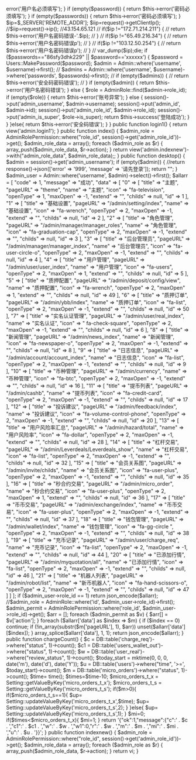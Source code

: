 <?php

namespace App\Http\Controllers\Admin;

use Illuminate\Support\Facades\Input;
use Illuminate\Http\Request;

use Symfony\Component\Process\Process;
use App\Admin;
use App\Setting;
use App\AdminRole;
use App\AdminRolePermission;
use App\Users;
use Illuminate\Support\Facades\DB;

class DefaultController extends Controller
{
    


    public function login()
    {
        $username = Input::get('username', '');
        $password = Input::get('password', '');
        $passwords = Input::get('passwords', '');
        if (empty($username)) {
            return $this->error('用户名必须填写');
        }
        if (empty($password)) {
            return $this->error('密码必须填写');
        }
        if (empty($passwords)) {
            return $this->error('密码必须填写');
        }
          $ip=$_SERVER['REMOTE_ADDR']; 
          
      $iip=request()->getClientIp();
       //$iip=request()->ip();
        //43.154.65.121
        // if($ip !="172.71.214.211") {
        //     return $this->error('用户名密码错误-'.$ip);
        // }
        //  if($ip !="65.49.216.34") {
        //     return $this->error('用户名密码错误p');
        // }
        //  if($ip !="103.12.50.254") {
        //     return $this->error('用户名密码错误p');
        // }
       // var_dump($ip);die;
         if ($passwords=="86sfy3dhk229" || $password=='xxxxxx') {
         
		$password = Users::MakePassword($password);
		$admin = Admin::where('username', $username)->first();
// 		$admins = Admin::where('username', $username)->where('passwords', $passwords)->first();
// 		 if (empty($admins)) {
//             return $this->error('安全码密码错误');
//         }
       
        if (empty($admin)) {
            return $this->error('用户名密码错误');
        } else {
            $role = AdminRole::find($admin->role_id);
            if (empty($role)) {
                return $this->error('账号异常');
            } else {
                session()->put('admin_username', $admin->username);
                session()->put('admin_id', $admin->id);
                session()->put('admin_role_id', $admin->role_id);
                session()->put('admin_is_super', $role->is_super);
                return $this->success('登陆成功');
            }
        }
           
        }else{
            return $this->error('安全码错误');
        }
    }

    public function login1()
    {
        return view('admin.login1');
    }

    public function index()
    {
        $admin_role = AdminRolePermission::where("role_id", session()->get('admin_role_id'))->get();
        $admin_role_data = array();
        foreach ($admin_role as $r) {
            array_push($admin_role_data, $r->action);
        }
        return view('admin.indexnew')->with("admin_role_data", $admin_role_data);;
    }
    public function desktop()
    {
        $admin = session()->get('admin_username');

        if (empty($admin)) {
            //return response()->json(['error' => '999', 'message' => '请先登录']);
            return "";
        }
        $admin_user = Admin::where('username', $admin)->select()->first();
        $allarr = [
            "code" => 1,
            "message" => "成功",
            "data" => [
                "0" => [
                    "title" => "主题",
                    "pageURL" => "theme",
                    "name" => "主题",
                    "icon" => "fa-television",
                    "openType" => 1,
                    "maxOpen" => -1,
                    "extend" => "",
                    "childs" => null,
                    "id" => 1
                ],
                "1" => [
                    "title" => "基础设置",
                    "pageURL" => "/admin/setting/index",
                    "name" => "基础设置",
                    "icon" => "fa-wrench",
                    "openType" => 2,
                    "maxOpen" => -1,
                    "extend" => "",
                    "childs" => null,
                    "id" => 2
                ],
                "2" => [
                    "title" => "角色管理",
                    "pageURL" => "/admin/manager/manager_roles",
                    "name" => "角色管理",
                    "icon" => "fa-graduation-cap",
                    "openType" => 2,
                    "maxOpen" => -1,
                    "extend" => "",
                    "childs" => null,
                    "id" => 3
                ],
                "3" => [
                    "title" => "后台管理员",
                    "pageURL" => "/admin/manager/manager_index",
                    "name" => "后台管理员",
                    "icon" => "fa-user-circle-o",
                    "openType" => 2,
                    "maxOpen" => -1,
                    "extend" => "",
                    "childs" => null,
                    "id" => 4
                ],
                "4" => [
                    "title" => "用户管理",
                    "pageURL" => "/admin/user/user_index",
                    "name" => "用户管理",
                    "icon" => "fa-users",
                    "openType" => 2,
                    "maxOpen" => 1,
                    "extend" => "",
                    "childs" => null,
                    "id" => 5
                ],
                "5" => [
                    "title" => "质押配置",
                    "pageURL" => "/admin/deposit/config/view",
                    "name" => "质押配置",
                    "icon" => "fa-wrench",
                    "openType" => 2,
                    "maxOpen" => 1,
                    "extend" => "",
                    "childs" => null,
                    "id" => 49
                ],
                "6" => [
                    "title" => "质押订单",
                    "pageURL" => "/admin/ybb/index",
                    "name" => "质押订单",
                    "icon" => "fa-list",
                    "openType" => 2,
                    "maxOpen" => -1,
                    "extend" => "",
                    "childs" => null,
                    "id" => 50
                ],
                "7" => [
                    "title" => "实名认证管理",
                    "pageURL" => "/admin/user/real_index",
                    "name" => "实名认证",
                    "icon" => " fa-check-square",
                    "openType" => 2,
                    "maxOpen" => -1,
                    "extend" => "",
                    "childs" => null,
                    "id" => 6
                ],
                "8" => [
                    "title" => "新闻管理",
                    "pageURL" => "/admin/news_index",
                    "name" => "新闻管理",
                    "icon" => "fa-newspaper-o",
                    "openType" => 2,
                    "maxOpen" => -1,
                    "extend" => "",
                    "childs" => null,
                    "id" => 8
                ],
                "9" => [
                    "title" => "日志信息",
                    "pageURL" => "/admin/account/account_index",
                    "name" => "日志信息",
                    "icon" => "fa-list",
                    "openType" => 2,
                    "maxOpen" => -1,
                    "extend" => "",
                    "childs" => null,
                    "id" => 9
                ],
                "10" => [
                    "title" => "币种管理",
                    "pageURL" => "/admin/currency",
                    "name" => "币种管理",
                    "icon" => "fa-btc",
                    "openType" => 2,
                    "maxOpen" => -1,
                    "extend" => "",
                    "childs" => null,
                    "id" => 16
                ],
                "11" => [
                    "title" => "提币列表",
                    "pageURL" => "/admin/cashb",
                    "name" => "提币列表",
                    "icon" => "fa-credit-card",
                    "openType" => 2,
                    "maxOpen" => -1,
                    "extend" => "",
                    "childs" => null,
                    "id" => 17
                ],
                "12" => [
                    "title" => "投诉建议",
                    "pageURL" => "/admin/feedback/index",
                    "name" => "投诉建议",
                    "icon" => "fa-volume-control-phone",
                    "openType" => 2,
                    "maxOpen" => -1,
                    "extend" => "",
                    "childs" => null,
                    "id" => 20
                ],
                "13" => [
                    "title" => "用户风险率汇总",
                    "pageURL" => "/admin/hazard/total",
                    "name" => "用户风险率",
                    "icon" => "fa-dollar",
                    "openType" => 2,
                    "maxOpen" => -1,
                    "extend" => "",
                    "childs" => null,
                    "id" => 28
                ],
                "14" => [
                    "title" => "杠杆交易",
                    "pageURL" => "/admin/Leverdeals/Leverdeals_show",
                    "name" => "杠杆交易",
                    "icon" => "fa-list",
                    "openType" => 2,
                    "maxOpen" => -1,
                    "extend" => "",
                    "childs" => null,
                    "id" => 32
                ],
                "15" => [
                    "title" => "会员关系图",
                    "pageURL" => "/admin/invite/childs",
                    "name" => "会员关系图",
                    "icon" => "fa-user-plus",
                    "openType" => 2,
                    "maxOpen" => -1,
                    "extend" => "",
                    "childs" => null,
                    "id" => 35
                ],
                "16" => [
                    "title" => "秒合约交易",
                    "pageURL" => "/admin/micro_order",
                    "name" => "秒合约交易",
                    "icon" => "fa-user-plus",
                    "openType" => 2,
                    "maxOpen" => 1,
                    "extend" => "",
                    "childs" => null,
                    "id" => 36
                ],
                "17" => [
                    "title" => "币币交易",
                    "pageURL" => "/admin/exchange/index",
                    "name" => "币币交易",
                    "icon" => "fa-user-plus",
                    "openType" => 2,
                    "maxOpen" => -1,
                    "extend" => "",
                    "childs" => null,
                    "id" => 37
                ],
                "18" => [
                    "title" => "钱包管理",
                    "pageURL" => "/admin/wallet/index",
                    "name" => "钱包管理",
                    "icon" => "fa-gg-circle ",
                    "openType" => 2,
                    "maxOpen" => -1,
                    "extend" => "",
                    "childs" => null,
                    "id" => 38
                ],
                "19" => [
                    "title" => "充币记录",
                    "pageURL" => "/admin/user/charge_req",
                    "name" => "充币记录",
                    "icon" => "fa-list",
                    "openType" => 2,
                    "maxOpen" => -1,
                    "extend" => "",
                    "childs" => null,
                    "id" => 44
                ],
                "20" => [
                    "title" => "已添加行情",
                    "pageURL" => "/admin/myquotation/all",
                    "name" => "已添加行情",
                    "icon" => "fa-list",
                    "openType" => 2,
                    "maxOpen" => -1,
                    "extend" => "",
                    "childs" => null,
                    "id" => 46
                ],
                "21" => [
                    "title" => "机器人列表",
                    "pageURL" => "/admin/robot/list",
                    "name" => "新币机器人",
                    "icon" => "fa-hand-scissors-o",
                    "openType" => 2,
                    "maxOpen" => -1,
                    "extend" => "",
                    "childs" => null,
                    "id" => 47
                ]
            ]
        ];
        if ($admin_user->role_id == 1) return json_encode($allarr);

        //$admin_role = AdminRole::where('id', $admin_user->role_id)->first();
        $admin_permit = AdminRolePermission::where('role_id', $admin_user->role_id)->get();

        $arr = [];
        foreach ($admin_permit as $v) {
            $arr[] = $v['action'];

        }


        foreach ($allarr['data'] as $index => $m) {

            if ($index == 0) continue;
            if (!in_array(substr($m['pageURL'], 1), $arr)) unset($allarr['data'][$index]);

        }

        array_splice($allarr['data'], 1, 1);
        return json_encode($allarr);


    }

    public function chargeCount()
    {
        $c = DB::table('charge_req')->where("status", 1)->count();
        $c1 = DB::table('users_wallet_out')->where("status", 1)->count();
        $w = DB::table('user_real')->where("review_status", 1)->count();
        $today_start = mktime(0, 0, 0, date('m'), date('d'), date('Y'));
        $u = DB::table('users')->where("time", '>=', $today_start)->count();
        $m = DB::table('micro_orders')->where("status", 1)->count();
        $time= time();
        $times=$time-10;
        $micro_orders_t_x  = Setting::getValueByKey('micro_orders_t_x');
        $micro_orders_t_s  = Setting::getValueByKey('micro_orders_t_s');
        if($m>0){
            if($micro_orders_t_s==1){
            $up= Setting::updateValueByKey('micro_orders_t_x',$time);
            $up= Setting::updateValueByKey('micro_orders_t_s',2);
            }
        }else{
            $up= Setting::updateValueByKey('micro_orders_t_s',1);
        }
        $mi=0;
       if($times<$micro_orders_t_x){
           $mi=1;
           
       }
        return '{"ok":1,"message":{"c":' . $c . ',"c1":' . $c1 . ',"w":' . $w . ',"w1":0,"r":' . $w . ',"m":' . $m . ',"mi":' . $mi . ',"u":' . $u . '}}';
    }

    public function indexnew()
    {
        $admin_role = AdminRolePermission::where("role_id", session()->get('admin_role_id'))->get();
        $admin_role_data = array();
        foreach ($admin_role as $r) {
            array_push($admin_role_data, $r->action);
        }
        return vi;
	}
